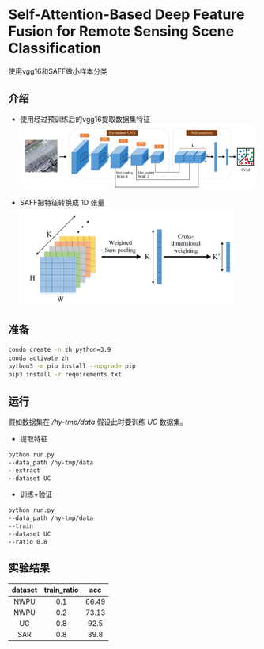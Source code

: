 # Self-Attention-Based Deep Feature Fusion for Remote Sensing Scene Classification
使用vgg16和SAFF做小样本分类

## 介绍
* 使用经过预训练后的vgg16提取数据集特征
![model](imgs/model.png)

* SAFF把特征转换成 1D 张量
![saff](imgs/saff.png)

## 准备
```bash
conda create -n zh python=3.9
conda activate zh
python3 -m pip install --upgrade pip
pip3 install -r requirements.txt
```

## 运行
假如数据集在 */hy-tmp/data*
假设此时要训练 *UC* 数据集。

* 提取特征
```
python run.py 
--data_path /hy-tmp/data 
--extract
--dataset UC
```

* 训练+验证

```
python run.py 
--data_path /hy-tmp/data
--train
--dataset UC
--ratio 0.8
```

## 实验结果

| dataset | train_ratio |  acc  |
|:-------:|:-----------:|:-----:|
|  NWPU   |     0.1     | 66.49 |
|  NWPU   |     0.2     | 73.13 |
|   UC    |     0.8     | 92.5  |
|   SAR   |     0.8     | 89.8  |